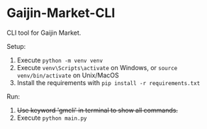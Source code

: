 # Gaijin-Market-CLI
 CLI tool for Gaijin Market.


Setup:
1. Execute `python -m venv venv`
2. Execute `venv\Scripts\activate` on Windows, or `source venv/bin/activate` on Unix/MacOS
3. Install the requirements with `pip install -r requirements.txt`

Run:
1. ~~Use keyword 'gmcli' in terminal to show all commands.~~
2. Execute `python main.py`
